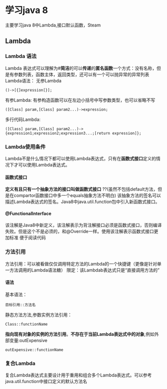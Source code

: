 # 学习java 8
 主要学习java 8中Lambda,接口默认函数，Steam
## Lambda
### Lambda 语法
Lambda 表达式可以理解为#**简洁**的可以**传递**的**匿名函数**一个方式：没有名称，但是有参数列表，函数主体，返回类型，还可以有一个可以抛异常的异常列表
Lambda语法：
无参Lambda
```
()->[{]expression[}];
```
有参Lambda:
有参构造函数可以在左边小括号中写参数类型，也可以省略不写
```
([Class] param,[Class] param2...)->expression;
```
多行代码Lambda:
```
([Class] param,[Class] param2...)->{expression1;expression2;expression3...;[return expression]};
```

### Lambda使用条件
Lambda不是什么情况下都可以使用Lambda表达式，只有在**函数式接口**定义的情况下才可以使用Lambda表达式。
#### 函数式接口
**定义有且只有一个抽象方法的接口叫做函数式接口** ??(虽然不包括default方法，但是在compartor函数接口中多一个equals抽象方法不明白)
该抽象方法的签名可以描述Lambda表达式的签名。Java8中java.util.function包中引入新函数式接口。
#### @FunctionalInterface
该注解是Java8中新定义，该注解表示为背注解接口必须是函数式接口，否则编译失败。但是这个不是必须的，和@Override一样。使用该注解表示函数式接口更加标准
便于阅读代码

### 方法引用
方法引用：可以被看做仅仅调用特定方法的Lambda的一个快捷键（更像是针对单一方法调用的Lambda语法糖）
限定：该Lambdab表达式只是“直接调用方法的”
#### 语法
基本语法：
```
目标引用::方法名
```
静态方法方法,参数实例方法引用：
```
Class::functionName
```
**指向现有对象的实例的方法引用**。**不存在于当前Lambda表达式中的对象**,例如外部变量:outExpensive
```
outExpensive::functionName
```

### 复合Lambda
复合Lambda表达式主要设计用于重用和组合多个Lambda表达式。可以参考java.util.function中接口定义的默认方法名





